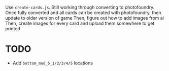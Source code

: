 Use `create-cards.js`. Still working through converting to photofoundry.
Once fully converted and all cards can be created with photofoundry, then update to older version of game
Then, figure out how to add images from ai
Then, create images for every card and upload them somewhere to get printed

# TODO
 - Add `bottom_mod_5_1/2/3/4/5` locations
